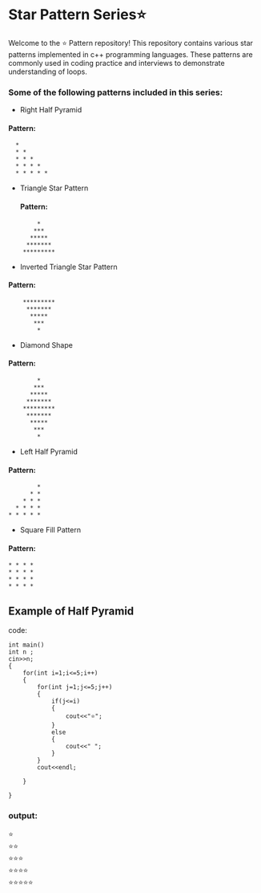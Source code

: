 # Star Pattern Series⭐

Welcome to the ⭐ Pattern repository! This repository contains various star patterns implemented in c++ programming languages. These patterns are commonly used in coding practice and interviews to demonstrate understanding of loops.

### Some of the following patterns included in this series:

- Right Half Pyramid
#### Pattern:
  ```
    *
    * *
    * * *
    * * * *
    * * * * *
  ```

- Triangle Star Pattern
  #### Pattern:
```
        *
       ***
      *****
     *******
    *********
```
- Inverted Triangle Star Pattern
#### Pattern:
```
    *********
     *******
      *****
       ***
        *
```

- Diamond Shape
#### Pattern:
```
        *
       ***
      *****
     *******
    *********
     *******
      *****
       ***
        *
```

- Left Half Pyramid
#### Pattern:
```
        *
      * *
    * * * 
  * * * *
* * * * *
```


- Square Fill Pattern
#### Pattern:
```
* * * *
* * * *
* * * *
* * * *
```


## Example of Half Pyramid
code:
``` 
int main()
int n ;
cin>>n;
{
    for(int i=1;i<=5;i++)
    {
        for(int j=1;j<=5;j++)
        {
            if(j<=i)
            {
                cout<<"⭐";
            }
            else
            {
                cout<<" ";
            }
        }
        cout<<endl;
        
    }
    
}
```
### output:
<div>⭐</div>
<div>⭐⭐</div>
<div>⭐⭐⭐</div>
<div>⭐⭐⭐⭐</div>
<div>⭐⭐⭐⭐⭐</div>
